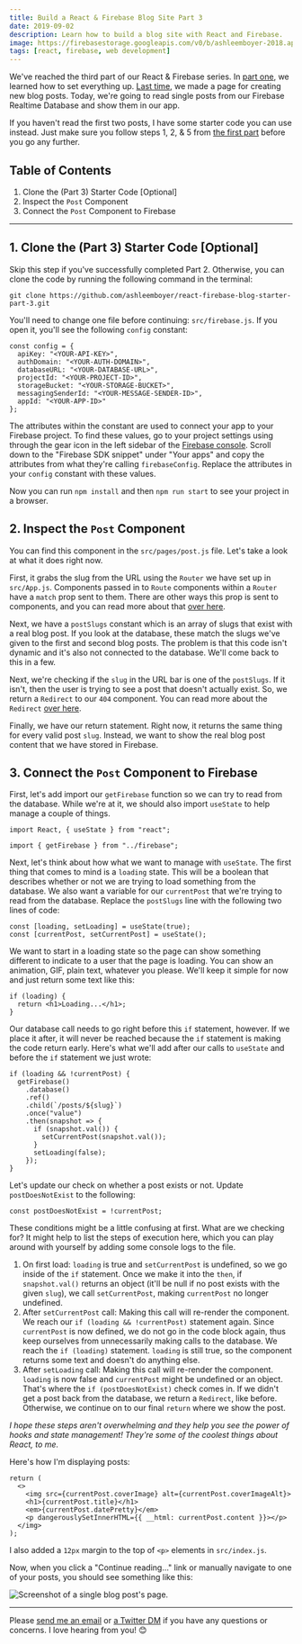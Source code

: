 ```yaml
---
title: Build a React & Firebase Blog Site Part 3
date: 2019-09-02
description: Learn how to build a blog site with React and Firebase.
image: https://firebasestorage.googleapis.com/v0/b/ashleemboyer-2018.appspot.com/o/images%2Freact-firebase-blog%2Fpart-03%2Fheader.png?alt=media&token=f3be5439-bc89-41b0-bf69-79f96cf879ec
tags: [react, firebase, web development]
---
```


We've reached the third part of our React & Firebase series. In [part one](https://ashleemboyer.com/react-firebase-blog-01), we learned how to set everything up. [Last time](https://ashleemboyer.com/react-firebase-blog-02), we made a page for creating new blog posts. Today, we're going to read single posts from our Firebase Realtime Database and show them in our app.

If you haven't read the first two posts, I have some starter code you can use instead. Just make sure you follow steps 1, 2, & 5 from [the first part](https://ashleemboyer.com/react-firebase-blog-01) before you go any further.

## Table of Contents

1. Clone the (Part 3) Starter Code [Optional]
2. Inspect the `Post` Component
3. Connect the `Post` Component to Firebase

---

## 1. Clone the (Part 3) Starter Code [Optional]

Skip this step if you've successfully completed Part 2. Otherwise, you can clone the code by running the following command in the terminal:

```
git clone https://github.com/ashleemboyer/react-firebase-blog-starter-part-3.git
```

You'll need to change one file before continuing: `src/firebase.js`. If you open it, you'll see the following `config` constant:

```
const config = {
  apiKey: "<YOUR-API-KEY>",
  authDomain: "<YOUR-AUTH-DOMAIN>",
  databaseURL: "<YOUR-DATABASE-URL>",
  projectId: "<YOUR-PROJECT-ID>",
  storageBucket: "<YOUR-STORAGE-BUCKET>",
  messagingSenderId: "<YOUR-MESSAGE-SENDER-ID>",
  appId: "<YOUR-APP-ID>"
};
```

The attributes within the constant are used to connect your app to your Firebase project. To find these values, go to your project settings using through the gear icon in the left sidebar of the [Firebase console](https://console.firebase.google.com). Scroll down to the "Firebase SDK snippet" under "Your apps" and copy the attributes from what they're calling `firebaseConfig`. Replace the attributes in your `config` constant with these values.

Now you can run `npm install` and then `npm run start` to see your project in a browser.

## 2. Inspect the `Post` Component

You can find this component in the `src/pages/post.js` file. Let's take a look at what it does right now.

First, it grabs the slug from the URL using the `Router` we have set up in `src/App.js`. Components passed in to `Route` components within a `Router` have a `match` prop sent to them. There are other ways this prop is sent to components, and you can read more about that [over here](https://reacttraining.com/react-router/web/api/match).

Next, we have a `postSlugs` constant which is an array of slugs that exist with a real blog post. If you look at the database, these match the slugs we've given to the first and second blog posts. The problem is that this code isn't dynamic and it's also not connected to the database. We'll come back to this in a few.

Next, we're checking if the `slug` in the URL bar is one of the `postSlugs`. If it isn't, then the user is trying to see a post that doesn't actually exist. So, we return a `Redirect` to our `404` component. You can read more about the `Redirect` [over here](https://reacttraining.com/react-router/web/api/Redirect).

Finally, we have our return statement. Right now, it returns the same thing for every valid post `slug`. Instead, we want to show the real blog post content that we have stored in Firebase.

## 3. Connect the `Post` Component to Firebase

First, let's add import our `getFirebase` function so we can try to read from the database. While we're at it, we should also import `useState` to help manage a couple of things.

```
import React, { useState } from "react";

import { getFirebase } from "../firebase";
```

Next, let's think about how what we want to manage with `useState`. The first thing that comes to mind is a `loading` state. This will be a boolean that describes whether or not we are trying to load something from the database. We also want a variable for our `currentPost` that we're trying to read from the database. Replace the `postSlugs` line with the following two lines of code:

```
const [loading, setLoading] = useState(true);
const [currentPost, setCurrentPost] = useState();
```

We want to start in a loading state so the page can show something different to indicate to a user that the page is loading. You can show an animation, GIF, plain text, whatever you please. We'll keep it simple for now and just return some text like this:

```
if (loading) {
  return <h1>Loading...</h1>;
}
```

Our database call needs to go right before this `if` statement, however. If we place it after, it will never be reached because the `if` statement is making the code return early. Here's what we'll add after our calls to `useState` and before the `if` statement we just wrote:

```
if (loading && !currentPost) {
  getFirebase()
    .database()
    .ref()
    .child(`/posts/${slug}`)
    .once("value")
    .then(snapshot => {
      if (snapshot.val()) {
        setCurrentPost(snapshot.val());
      }
      setLoading(false);
    });
}
```

Let's update our check on whether a post exists or not. Update `postDoesNotExist` to the following:

```
const postDoesNotExist = !currentPost;
```

These conditions might be a little confusing at first. What are we checking for? It might help to list the steps of execution here, which you can play around with yourself by adding some console logs to the file.

1. On first load: `loading` is true and `setCurrentPost` is undefined, so we go inside of the `if` statement. Once we make it into the `then`, if `snapshot.val()` returns an object (it'll be null if no post exists with the given `slug`), we call `setCurrentPost`, making `currentPost` no longer undefined.
2. After `setCurrentPost` call: Making this call will re-render the component. We reach our `if (loading && !currentPost)` statement again. Since `currentPost` is now defined, we do not go in the code block again, thus keep ourselves from unnecessarily making calls to the database. We reach the `if (loading)` statement. `loading` is still true, so the component returns some text and doesn't do anything else.
3. After `setLoading` call: Making this call will re-render the component. `loading` is now false and `currentPost` might be undefined or an object. That's where the `if (postDoesNotExist)` check comes in. If we didn't get a post back from the database, we return a `Redirect`, like before. Otherwise, we continue on to our final `return` where we show the post.

_I hope these steps aren't overwhelming and they help you see the power of hooks and state management! They're some of the coolest things about React, to me._

Here's how I'm displaying posts:

```
return (
  <>
    <img src={currentPost.coverImage} alt={currentPost.coverImageAlt}>
    <h1>{currentPost.title}</h1>
    <em>{currentPost.datePretty}</em>
    <p dangerouslySetInnerHTML={{ __html: currentPost.content }}></p>
  </img>
);
```

I also added a `12px` margin to the top of `<p>` elements in `src/index.js`.

Now, when you click a "Continue reading..." link or manually navigate to one of your posts, you should see something like this:

![Screenshot of a single blog post's page.](https://firebasestorage.googleapis.com/v0/b/ashleemboyer-2018.appspot.com/o/images%2Freact-firebase-blog%2Fpart-03%2Fpost.png?alt=media&token=4a9abd6a-9549-467f-a473-ff86ae47357a)

---

Please [send me an email](mailto:hello@ashleemboyer.com) or [a Twitter DM](https://twitter.com/ashleemboyer) if you have any questions or concerns. I love hearing from you! 😊
